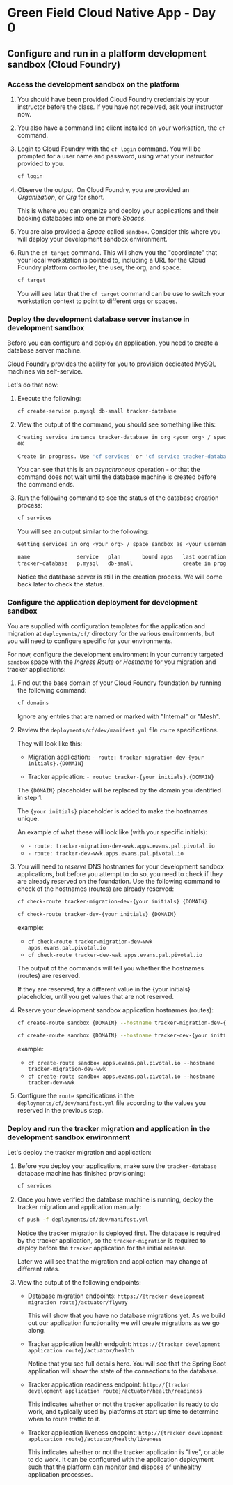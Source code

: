 # Green Field Cloud Native App - Day 0

## Configure and run in a platform development sandbox (Cloud Foundry)

### Access the development sandbox on the platform

1.  You should have been provided Cloud Foundry credentials
    by your instructor before the class.
    If you have not received, ask your instructor now.

1.  You also have a command line client installed on your worksation,
    the `cf` command.

1.  Login to Cloud Foundry with the `cf login` command.
    You will be prompted for a user name and password,
    using what your instructor provided to you.

    ```bash
    cf login
    ```

1.  Observe the output.
    On Cloud Foundry,
    you are provided an *Organization*, or *Org* for short.

    This is where you can organize and deploy your applications
    and their backing databases into one or more *Spaces*.

1.  You are also provided a *Space* called `sandbox`.
    Consider this where you will deploy your development sandbox
    environment.

1.  Run the `cf target` command.
    This will show you the "coordinate" that your local workstation is
    pointed to,
    including a URL for the Cloud Foundry platform controller,
    the user,
    the org,
    and space.

    ```bash
    cf target
    ```

    You will see later that the `cf target` command can be use to switch
    your workstation context to point to different orgs or spaces.

### Deploy the development database server instance in development sandbox

Before you can configure and deploy an application,
you need to create a database server machine.

Cloud Foundry provides the ability for you to provision dedicated
MySQL machines via self-service.

Let's do that now:

1.  Execute the following:

    ```bash
    cf create-service p.mysql db-small tracker-database
    ```

1.  View the output of the command,
    you should see something like this:

    ```bash
    Creating service instance tracker-database in org <your org> / space sandbox as <user username>...
    OK

    Create in progress. Use 'cf services' or 'cf service tracker-database' to check operation status.
    ```

    You can see that this is an *asynchronous* operation - or that the
    command does not wait until the database machine is created before
    the command ends.

1.  Run the following command to see the status of the database creation
    process:

    ```bash
    cf services
    ```

    You will see an output similar to the following:

    ```bash
    Getting services in org <your org> / space sandbox as <your username>...

    name               service   plan       bound apps   last operation       broker                   upgrade available
    tracker-database   p.mysql   db-small                create in progress   dedicated-mysql-broker   no
    ```

    Notice the database server is still in the creation process.
    We will come back later to check the status.

### Configure the application deployment for development sandbox

You are supplied with configuration templates for the application and
migration at `deployments/cf/` directory for the various environments,
but you will need to configure specific for your environments.

For now,
configure the development environment in your currently targeted
`sandbox` space with the *Ingress Route* or *Hostname* for you migration
and tracker applications:

1.  Find out the base domain of your Cloud Foundry foundation by running
    the following command:

    ```bash
    cf domains
    ```

    Ignore any entries that are named or marked with "Internal" or
    "Mesh".

1.  Review the `deployments/cf/dev/manifest.yml` file `route`
    specifications.

    They will look like this:

    -   Migration application:
        `- route: tracker-migration-dev-{your initials}.{DOMAIN}`

    -   Tracker application:
        `- route: tracker-{your initials}.{DOMAIN}`

    The `{DOMAIN}` placeholder will be replaced by the domain you
    identified in step 1.

    The `{your initials}` placeholder is added to make the hostnames
    unique.

    An example of what these will look like (with your specific initials):

    - `- route: tracker-migration-dev-wwk.apps.evans.pal.pivotal.io`
    - `- route: tracker-dev-wwk.apps.evans.pal.pivotal.io`

1.  You will need to *reserve* DNS hostnames for your development
    sandbox applications,
    but before you attempt to do so,
    you need to check if they are already reserved on the foundation.
    Use the following command to check of the hostnames (routes) are
    already reserved:

    ```bash
    cf check-route tracker-migration-dev-{your initials} {DOMAIN}
    ```

    ```bash
    cf check-route tracker-dev-{your initials} {DOMAIN}
    ```

    example:

    - `cf check-route tracker-migration-dev-wwk apps.evans.pal.pivotal.io`
    - `cf check-route tracker-dev-wwk apps.evans.pal.pivotal.io`

    The output of the commands will tell you whether the hostnames
    (routes) are reserved.

    If they are reserved,
    try a different value in the {your initials} placeholder,
    until you get values that are not reserved.

1.  Reserve your development sandbox application hostnames (routes):

    ```bash
    cf create-route sandbox {DOMAIN} --hostname tracker-migration-dev-{your initials}
    ```

    ```bash
    cf create-route sandbox {DOMAIN} --hostname tracker-dev-{your initials}
    ```

    example:

    - `cf create-route sandbox apps.evans.pal.pivotal.io --hostname tracker-migration-dev-wwk`
    - `cf create-route sandbox apps.evans.pal.pivotal.io --hostname tracker-dev-wwk`

1.  Configure the `route` specifications in the
    `deployments/cf/dev/manifest.yml` file according to the values you
    reserved in the previous step.

### Deploy and run the tracker migration and application in the development sandbox environment

Let's deploy the tracker migration and application:

1.  Before you deploy your applications,
    make sure the `tracker-database` database machine has finished
    provisioning:

    ```bash
    cf services
    ```

1.  Once you have verified the database machine is running,
    deploy the tracker migration and application manually:

    ```bash
    cf push -f deployments/cf/dev/manifest.yml
    ```

    Notice the tracker migration is deployed first.
    The database is required by the tracker application,
    so the `tracker-migration` is required to deploy before the
    `tracker` application for the initial release.

    Later we will see that the migration and application may change at
    different rates.

1.  View the output of the following endpoints:

    -   Database migration endpoints:
        `https://{tracker development migration route}/actuator/flyway`

        This will show that you have no database migrations yet.
        As we build out our application functionality we will create
        migrations as we go along.

    -   Tracker application health endpoint:
        `https://{tracker development application route}/actuator/health`

        Notice that you see full details here.
        You will see that the Spring Boot application will show the
        state of the connections to the database.

    -   Tracker application readiness endpoint:
        `http://{tracker development application route}/actuator/health/readiness`

        This indicates whether or not the tracker application is ready
        to do work,
        and typically used by platforms at start up time to determine
        when to route traffic to it.

    -   Tracker application liveness endpoint:
        `http://{tracker development application route}/actuator/health/liveness`

        This indicates whether or not the tracker application is "live",
        or able to do work.
        It can be configured with the application deployment such that
        the platform can monitor and dispose of unhealthy application
        processes.
